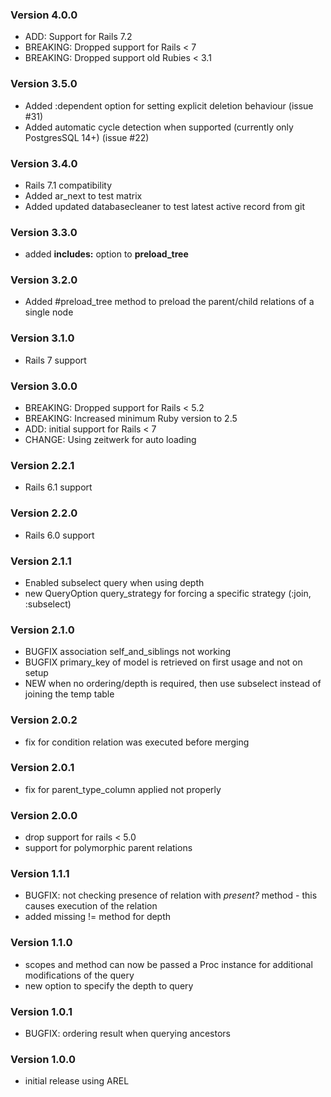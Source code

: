 ### Version 4.0.0
- ADD: Support for Rails 7.2 
- BREAKING: Dropped support for Rails < 7
- BREAKING: Dropped support old Rubies < 3.1 

### Version 3.5.0
- Added :dependent option for setting explicit deletion behaviour (issue #31)
- Added automatic cycle detection when supported (currently only PostgresSQL 14+) (issue #22)

### Version 3.4.0
- Rails 7.1 compatibility
- Added ar_next to test matrix
- Added updated databasecleaner to test latest active record from git

### Version 3.3.0
- added __includes:__ option to __preload_tree__

### Version 3.2.0
- Added #preload_tree method to preload the parent/child relations of a single node

### Version 3.1.0
- Rails 7 support

### Version 3.0.0
- BREAKING: Dropped support for Rails < 5.2
- BREAKING: Increased minimum Ruby version to 2.5
- ADD: initial support for Rails < 7
- CHANGE: Using zeitwerk for auto loading

### Version 2.2.1
- Rails 6.1 support

### Version 2.2.0
- Rails 6.0 support

### Version 2.1.1
- Enabled subselect query when using depth
- new QueryOption query_strategy for forcing a specific strategy (:join, :subselect)

### Version 2.1.0
- BUGFIX association self_and_siblings not working
- BUGFIX primary_key of model is retrieved on first usage and not on setup
- NEW when no ordering/depth is required, then use subselect instead of joining the temp table

### Version 2.0.2
- fix for condition relation was executed before merging

### Version 2.0.1
- fix for parent_type_column applied not properly

### Version 2.0.0
- drop support for rails < 5.0
- support for polymorphic parent relations

### Version 1.1.1
- BUGFIX: not checking presence of relation with _present?_  method - this causes execution of the relation
- added missing != method for depth

### Version 1.1.0
- scopes and method can now be passed a Proc instance for additional modifications of the query
- new option to specify the depth to query

### Version 1.0.1
- BUGFIX: ordering result when querying ancestors

### Version 1.0.0
- initial release using AREL

